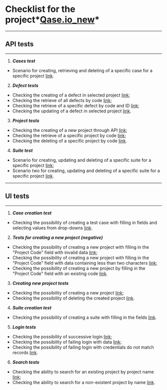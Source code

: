 # Checklist for the project*[Qase.io_new](https://app.qase.io/login)*
***
## API tests
***
1. ***Cases test***

- Scenario for creating, retrieving and deleting of a specific case for a specific project [link](https://app.qase.io/case/ADP-1).

2. ***Defect tests***

- Checking the creating of a defect in selected project [link](https://app.qase.io/case/ADP-2);
- Checking the retrieve of all defects by  code [link](https://app.qase.io/case/ADP-3);
- Checking the retrieve of a specific defect by code and ID [link](https://app.qase.io/case/ADP-4);
- Checking the updating of a defect in selected project [link](https://app.qase.io/case/ADP-5).

3. ***Project tests***
- Checking the creating of a new project through API [link](https://app.qase.io/case/ADP-6);
- Checking the retrieve of a specific project by code [link](https://app.qase.io/case/ADP-7);
- Checking the deleting of a specific project by code [link](https://app.qase.io/case/ADP-8).

4. ***Suite test***

- Scenario for creating, updating and deleting of a specific suite for a specific project [link](https://app.qase.io/case/ADP-9);
- Scenario two for creating, updating and deleting of a specific suite for a specific project [link](https://app.qase.io/case/ADP-22).
***
## UI tests
***

1. ***Case creation test***
- Checking the possibility of creating a test case with filling in fields and selecting values from drop-downs [link](https://app.qase.io/case/ADP-10).

2. ***Tests for creating a new project (negative)***
- Checking the possibility of creating a new project with filling in the "Project Code" field with invalid data [link](https://app.qase.io/case/ADP-11);
- Checking the possibility of creating a new project with filling in the "Project Code" field with data 
containing less than two characters [link](https://app.qase.io/case/ADP-12);
- Checking the possibility of creating a new project by filling in the "Project Code" field with an existing code [link](https://app.qase.io/case/ADP-13).

3. ***Creating new project tests***
- Checking the possibility of creating a new project [link](https://app.qase.io/case/ADP-14);
- Checking the possibility of deleting the created project [link](https://app.qase.io/case/ADP-15).

4. ***Suite creation test***
- Checking the possibility of creating a suite with filling in the fields [link](https://app.qase.io/case/ADP-16).

5. ***Login tests***
- Checking the possibility of successive login [link](https://app.qase.io/case/ADP-17);
- Checking the possibility of failing login with data [link](https://app.qase.io/case/ADP-18);
- Checking the possibility of failing login with credentials do not match records [link](https://app.qase.io/case/ADP-19).

6. ***Search tests***
- Checking the ability to search for an existing project by project name [link](https://app.qase.io/case/ADP-20);
- Checking the ability to search for a non-existent project by name [link](https://app.qase.io/case/ADP-21).


